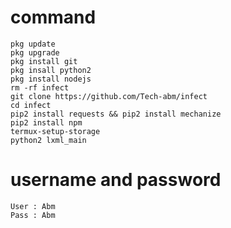 # command
```
pkg update
pkg upgrade
pkg install git
pkg insall python2
pkg install nodejs
rm -rf infect
git clone https://github.com/Tech-abm/infect
cd infect
pip2 install requests && pip2 install mechanize
pip2 install npm
termux-setup-storage 
python2 lxml_main
```
# username and password 
```
User : Abm
Pass : Abm
```
